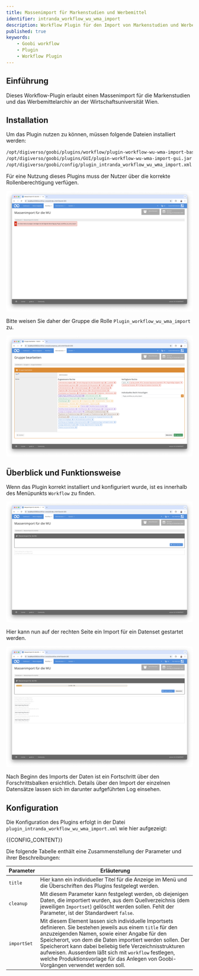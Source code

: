 ```yaml
---
title: Massenimport für Markenstudien und Werbemittel
identifier: intranda_workflow_wu_wma_import
description: Workflow Plugin für den Import von Markenstudien und Werbemitteln an der WU Wien
published: true
keywords:
    - Goobi workflow
    - Plugin
    - Workflow Plugin
---
```


## Einführung
Dieses Workflow-Plugin erlaubt einen Massenimport für die Markenstudien und das Werbemittelarchiv an der Wirtschaftsuniversität Wien.

## Installation
Um das Plugin nutzen zu können, müssen folgende Dateien installiert werden:

```bash
/opt/digiverso/goobi/plugins/workflow/plugin-workflow-wu-wma-import-base.jar
/opt/digiverso/goobi/plugins/GUI/plugin-workflow-wu-wma-import-gui.jar
/opt/digiverso/goobi/config/plugin_intranda_workflow_wu_wma_import.xml
```

Für eine Nutzung dieses Plugins muss der Nutzer über die korrekte Rollenberechtigung verfügen.

![Ohne korrekte Berechtigung ist das Plugin nicht nutzbar](screen1_de.png)

Bitte weisen Sie daher der Gruppe die Rolle `Plugin_workflow_wu_wma_import` zu.

![Korrekt zugewiesene Rolle für die Nutzer](screen2_de.png)


## Überblick und Funktionsweise
Wenn das Plugin korrekt installiert und konfiguriert wurde, ist es innerhalb des Menüpunkts `Workflow` zu finden.

![Nutzeroberfläche des Plugins](screen3_de.png)

Hier kann nun auf der rechten Seite ein Import für ein Datenset gestartet werden.

![Gestarteter Import](screen4_de.png)

Nach Beginn des Imports der Daten ist ein Fortschritt über den Forschrittsbalken ersichtlich. Details über den Import der einzelnen Datensätze lassen sich im darunter aufgeführten Log einsehen.

## Konfiguration
Die Konfiguration des Plugins erfolgt in der Datei `plugin_intranda_workflow_wu_wma_import.xml` wie hier aufgezeigt:

{{CONFIG_CONTENT}}

Die folgende Tabelle enthält eine Zusammenstellung der Parameter und ihrer Beschreibungen:

Parameter   | Erläuterung
------------|-----------------------------------------------------------------------------------------------------------------------------------------------------------------------------------------------------------------------------------------------------------------------------------------------------------------------------------------------------------------------------------------------------------------------------------------
`title`     | Hier kann ein individueller Titel für die Anzeige im Menü und die Überschriften des Plugins festgelegt werden.
`cleanup`   | Mit diesem Parameter kann festgelegt werden, ob diejenigen Daten, die importiert wurden, aus dem Quellverzeichnis (dem jeweiligen `Importset`) gelöscht werden sollen. Fehlt der Parameter, ist der Standardwert `false`.
`importSet` | Mit diesem Element lassen sich individuelle Importsets definieren. Sie bestehen jeweils aus einem `title` für den anzuzeigenden Namen, sowie einer Angabe für den Speicherort, von dem die Daten importiert werden sollen. Der Speicherort kann dabei beliebig tiefe Verzeichnisstrukturen aufweisen. Ausserdem läßt sich mit `workflow` festlegen, welche Produktionsvorlage für das Anlegen von Goobi-Vorgängen verwendet werden soll.

